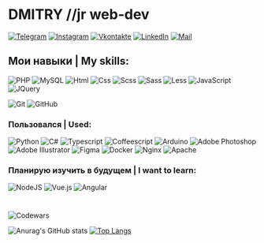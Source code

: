 # DMITRY //jr web-dev
[![Telegram](https://img.shields.io/badge/-Telegram-090909?style=for-the-badge&logo=telegram&logoColor=27A0D9)](https://t.me/dmitrygill)
[![Instagram](https://img.shields.io/badge/-Instagram-090909?style=for-the-badge&logo=instagram&logoColor=B4068E)](https://www.instagram.com/dmitrygil.png/)
[![Vkontakte](https://img.shields.io/badge/-Vkontakte-090909?style=for-the-badge&logo=Vk&logoColor=4F7DB3)](https://vk.com/dmitrygil)
[![LinkedIn](https://img.shields.io/badge/-LinkedIn-090909?style=for-the-badge&logo=linkedin&logoColor=007BB6)](https://www.linkedin.com/in/dmitrygil1/)
[![Mail](https://img.shields.io/badge/-Mail-090909?style=for-the-badge&logo=Mail&logoColor=4F7DB3)](mailto:dmitrygil@mail.ru)
## Мои навыки | My skills:

![PHP](https://img.shields.io/badge/php-%23777BB4.svg?&style=for-the-badge&logo=php&logoColor=white)
![MySQL](https://img.shields.io/badge/mysql-%2300f.svg?&style=for-the-badge&logo=mysql&logoColor=white)
![Html](https://img.shields.io/badge/-Html-ff5500?style=for-the-badge&logo=html5&logoColor=000)
![Css](https://img.shields.io/badge/-Css-0022ff?style=for-the-badge&logo=css3&logoColor=fff)
![Scss](https://img.shields.io/badge/-Scss-fc00a8?style=for-the-badge&logo=sass&logoColor=000)
![Sass](https://img.shields.io/badge/Sass-c06191?style=for-the-badge&logo=sass&logoColor=white)
![Less](https://img.shields.io/badge/Less-284a7e?style=for-the-badge&logo=less&logoColor=white)
![JavaScript](https://img.shields.io/badge/JavaScript-F7DF1E?style=for-the-badge&logo=javascript&logoColor=black)
![JQuery](https://img.shields.io/badge/JQuery-F7DF1E?style=for-the-badge&logo=jquery&logoColor=black)



![Git](https://img.shields.io/badge/-Git-f75e5e?style=for-the-badge&logo=git&logoColor=000)
![GitHub](https://img.shields.io/badge/-GitHub-101012?style=for-the-badge&logo=GitHub&logoColor=fff)



### Пользовался | Used:

![Python](https://img.shields.io/badge/Python-007ACC?style=for-the-badge&logo=python&logoColor=white)
![C#](https://img.shields.io/badge/c%23%20-%23239120.svg?&style=for-the-badge&logo=c-sharp&logoColor=white)
![Typescript](https://img.shields.io/badge/TypeScript-007ACC?style=for-the-badge&logo=typescript&logoColor=white)
![Coffeescript](https://img.shields.io/badge/CoffeeScript-007ACC?style=for-the-badge&logo=coffeescript&logoColor=white)
![Arduino](https://img.shields.io/badge/-Arduino-00979D?style=for-the-badge&logo=Arduino&logoColor=white)
![Adobe Photoshop](https://img.shields.io/badge/-Adobe_Photoshop-011161?style=for-the-badge&logo=AdobePhotoshop&logoColor=fff)
![Adobe Illustrator](https://img.shields.io/badge/-Adobe_Illustrator-ffa500?style=for-the-badge&logo=AdobeIllustrator&logoColor=fff)
![Figma](https://img.shields.io/badge/Figma-1c1c1c?style=for-the-badge&logo=figma&logoColor=white)
![Docker](https://img.shields.io/badge/Docker-218ee0?style=for-the-badge&logo=docker&logoColor=white)
![Nginx](https://img.shields.io/badge/nginx%20-%23009639.svg?&style=for-the-badge&logo=nginx&logoColor=white)
![Apache](https://img.shields.io/badge/apache%20-%23D42029.svg?&style=for-the-badge&logo=apache&logoColor=white)


 
 ### Планирую изучить в будущем | I want to learn:
![NodeJS](https://img.shields.io/badge/-Nodejs-43853d?style=for-the-badge&logo=Node.js&logoColor=white)
![Vue.js](https://img.shields.io/badge/-Vue.js-green?style=for-the-badge&logo=Vue.js&logoColor=white)
![Angular](https://img.shields.io/badge/-Angular-red?style=for-the-badge&logo=Angular&logoColor=white)

#
![Codewars](https://www.codewars.com/users/rsschool_ebd0e3bc4976bd09/badges/large)

![Anurag's GitHub stats](https://github-readme-stats.vercel.app/api?username=dmitrygil1&show_icons=true&theme=highcontrast) 
[![Top Langs](https://github-readme-stats.vercel.app/api/top-langs/?username=dmitrygil1&langs_count=8&layout=compact)](https://github.com/anuraghazra/github-readme-stats)
